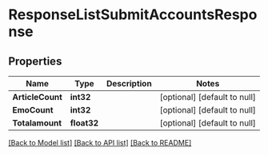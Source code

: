 # ResponseListSubmitAccountsResponse

## Properties
Name | Type | Description | Notes
------------ | ------------- | ------------- | -------------
**ArticleCount** | **int32** |  | [optional] [default to null]
**EmoCount** | **int32** |  | [optional] [default to null]
**Totalamount** | **float32** |  | [optional] [default to null]

[[Back to Model list]](../README.md#documentation-for-models) [[Back to API list]](../README.md#documentation-for-api-endpoints) [[Back to README]](../README.md)


